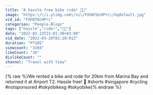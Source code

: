 ```yaml
---
title: "A hassle free bike ride! 🤩🚴"
image: "https:\/\/i.ytimg.com\/vi\/FXhN7QcHPrc\/hqdefault.jpg"
vid_id: "FXhN7QcHPrc"
categories: "People-Blogs"
tags: ["hassle","ride!","🤩🚴"]
date: "2022-03-23T21:01:30+03:00"
vid_date: "2022-03-20T02:20:01Z"
duration: "PT10S"
viewcount: "3104"
likeCount: "36"
dislikeCount: ""
channel: "Travel with Yiew"
---
```

{% raw %}We rented a bike and rode for 20km from Marina Bay and returned it at Airport T2. Hassle free! 🚴 #shorts #singapore #cycling #notsponsored #tokyobikesg #tokyobike{% endraw %}
